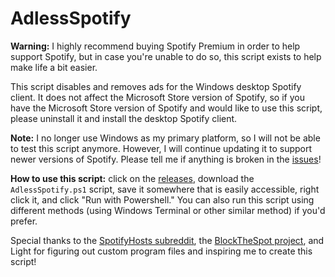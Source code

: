 # AdlessSpotify

**Warning:** I highly recommend buying Spotify Premium in order to help support Spotify, but in case you're unable to do so, this script exists to help make life a bit easier.

This script disables and removes ads for the Windows desktop Spotify client. It does not affect the Microsoft Store version of Spotify, so if you have the Microsoft Store version of Spotify and would like to use this script, please uninstall it and install the desktop Spotify client.

**Note:** I no longer use Windows as my primary platform, so I will not be able to test this script anymore. However, I will continue updating it to support newer versions of Spotify. Please tell me if anything is broken in the [issues](https://github.com/squishycat92/AdlessSpotify/issues)!

**How to use this script:** click on the [releases](https://github.com/squishycat92/AdlessSpotify/releases/), download the `AdlessSpotify.ps1` script, save it somewhere that is easily accessible, right click it, and click "Run with Powershell." You can also run this script using different methods (using Windows Terminal or other similar method) if you'd prefer.

Special thanks to the [SpotifyHosts subreddit](https://www.reddit.com/r/spotifyhosts), the [BlockTheSpot project](https://github.com/mrpond/BlockTheSpot), and Light for figuring out custom program files and inspiring me to create this script!
